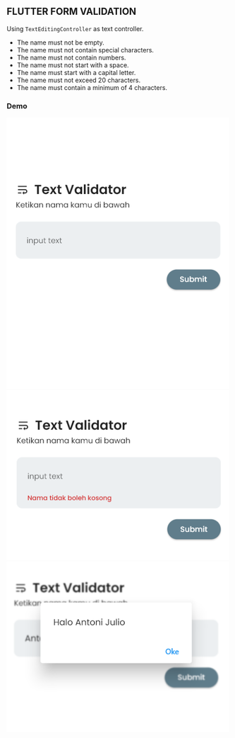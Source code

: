 ## FLUTTER FORM VALIDATION

Using `TextEditingController` as text controller.

- The name must not be empty.
- The name must not contain special characters.
- The name must not contain numbers.
- The name must not start with a space.
- The name must start with a capital letter.
- The name must not exceed 20 characters.
- The name must contain a minimum of 4 characters.

### Demo

![home page](./home_page.png)
![home isempty](./value_isempty.png)
![home succes](./value_succes.png)
